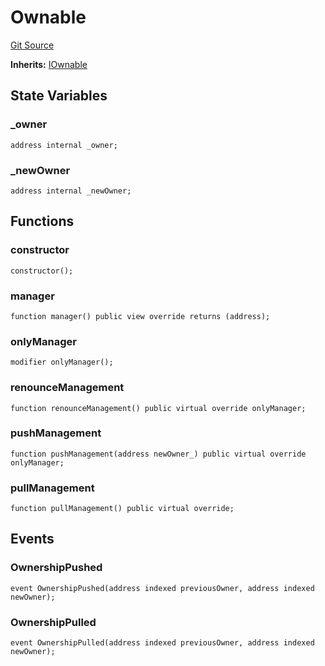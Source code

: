 # Ownable
[Git Source](https://github.com/KlimaDAO/klimadao-solidity/blob/29fd912e7e35bfd36ad9c6e57c2a312d3aed3640/src/protocol/staking/utils/KlimaTreasury.sol)

**Inherits:**
[IOwnable](/src/protocol/staking/regular/KlimaStaking_v2.sol/interface.IOwnable.md)


## State Variables
### _owner

```solidity
address internal _owner;
```


### _newOwner

```solidity
address internal _newOwner;
```


## Functions
### constructor


```solidity
constructor();
```

### manager


```solidity
function manager() public view override returns (address);
```

### onlyManager


```solidity
modifier onlyManager();
```

### renounceManagement


```solidity
function renounceManagement() public virtual override onlyManager;
```

### pushManagement


```solidity
function pushManagement(address newOwner_) public virtual override onlyManager;
```

### pullManagement


```solidity
function pullManagement() public virtual override;
```

## Events
### OwnershipPushed

```solidity
event OwnershipPushed(address indexed previousOwner, address indexed newOwner);
```

### OwnershipPulled

```solidity
event OwnershipPulled(address indexed previousOwner, address indexed newOwner);
```

